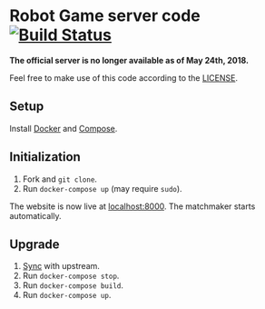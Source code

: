 Robot Game server code [![Build Status](https://travis-ci.org/RobotGame/rgserver.svg?branch=master)](https://travis-ci.org/RobotGame/rgserver)
===================================

**The official server is no longer available as of May 24th, 2018.**

Feel free to make use of this code according to the
[LICENSE](https://github.com/RobotGame/rgserver/blob/master/LICENSE).

## Setup

Install [Docker](https://docs.docker.com/installation/#installation)
and [Compose](https://docs.docker.com/compose/install/).

## Initialization

1. Fork and `git clone`.
2. Run `docker-compose up` (may require `sudo`).

The website is now live at [localhost:8000](http://localhost:8000). The
matchmaker starts automatically.

## Upgrade

1. [Sync](https://help.github.com/articles/syncing-a-fork/) with upstream.
2. Run `docker-compose stop`.
3. Run `docker-compose build`.
4. Run `docker-compose up`.
